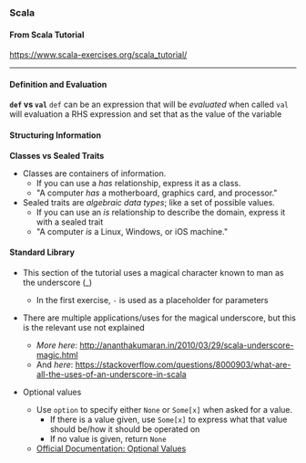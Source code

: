 ### Scala
#### From Scala Tutorial
https://www.scala-exercises.org/scala_tutorial/

***
#### Definition and Evaluation
**`def` vs `val`**
`def` can be an expression that will be *evaluated* when called
`val` will evaluation a RHS expression and set that as the value of the variable

#### Structuring Information

**Classes vs Sealed Traits**

- Classes are containers of information.
  - If you can use a *has* relationship, express it as a class.
  - "A computer *has* a motherboard, graphics card, and processor."
- Sealed traits are *algebraic data types*; like a set of possible values.
  - If you can use an *is* relationship to describe the domain, express it with
  a sealed trait
  - "A computer *is* a Linux, Windows, or iOS machine."
  
#### Standard Library

- This section of the tutorial uses a magical character known to man as the underscore (\_)
  - In the first exercise, `-` is used as a placeholder for parameters
- There are multiple applications/uses for the magical underscore, but this is the relevant use not explained
  - *More here*: http://ananthakumaran.in/2010/03/29/scala-underscore-magic.html
  - And *here*: https://stackoverflow.com/questions/8000903/what-are-all-the-uses-of-an-underscore-in-scala
  
- Optional values
  - Use `option` to specify either `None`  or `Some[x]` when asked for a value. 
    - If there is a value given, use `Some[x]` to express what that value should be/how it should be operated on
    - If no value is given, return `None`
  - [Official Documentation: Optional Values](http://www.scala-lang.org/api/2.12.3/scala/Option.html)
